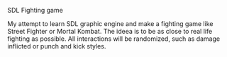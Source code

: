 SDL Fighting game

My attempt to learn SDL graphic engine and make a fighting game like Street Fighter or Mortal Kombat. 
The ideea is to be as close to real life fighting as possible. 
All interactions will be randomized, such as damage inflicted or punch and kick styles.
